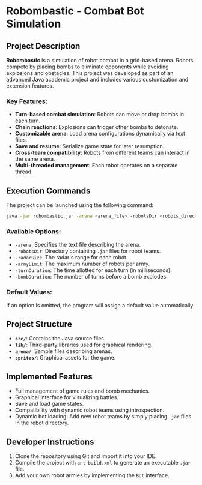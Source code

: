 
# Robombastic - Combat Bot Simulation

## Project Description

**Robombastic** is a simulation of robot combat in a grid-based arena. Robots compete by placing bombs to eliminate opponents while avoiding explosions and obstacles. This project was developed as part of an advanced Java academic project and includes various customization and extension features.

### Key Features:
- **Turn-based combat simulation**: Robots can move or drop bombs in each turn.
- **Chain reactions**: Explosions can trigger other bombs to detonate.
- **Customizable arena**: Load arena configurations dynamically via text files.
- **Save and resume**: Serialize game state for later resumption.
- **Cross-team compatibility**: Robots from different teams can interact in the same arena.
- **Multi-threaded management**: Each robot operates on a separate thread.

## Execution Commands

The project can be launched using the following command:

```bash
java -jar robombastic.jar -arena <arena_file> -robotsDir <robots_directory> -radarSize <size> -armyLimit <limit> -turnDuration <ms> -bombDuration <turns>
```

### Available Options:
- `-arena`: Specifies the text file describing the arena.
- `-robotsDir`: Directory containing `.jar` files for robot teams.
- `-radarSize`: The radar's range for each robot.
- `-armyLimit`: The maximum number of robots per army.
- `-turnDuration`: The time allotted for each turn (in milliseconds).
- `-bombDuration`: The number of turns before a bomb explodes.

### Default Values:
If an option is omitted, the program will assign a default value automatically.

## Project Structure

- **`src/`**: Contains the Java source files.
- **`lib/`**: Third-party libraries used for graphical rendering.
- **`arena/`**: Sample files describing arenas.
- **`sprites/`**: Graphical assets for the game.

## Implemented Features

- Full management of game rules and bomb mechanics.
- Graphical interface for visualizing battles.
- Save and load game states.
- Compatibility with dynamic robot teams using introspection.
- Dynamic bot loading: Add new robot teams by simply placing `.jar` files in the robot directory.

## Developer Instructions

1. Clone the repository using Git and import it into your IDE.
2. Compile the project with `ant build.xml` to generate an executable `.jar` file.
3. Add your own robot armies by implementing the `Bot` interface.
